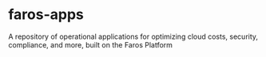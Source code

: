 # faros-apps
A repository of operational applications for optimizing cloud costs, security, compliance, and more, built on the Faros Platform 
